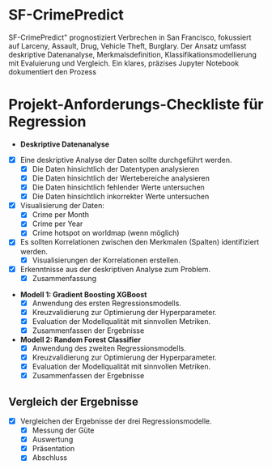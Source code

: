 # SF-CrimePredict
SF-CrimePredict" prognostiziert Verbrechen in San Francisco, fokussiert auf Larceny, Assault, Drug, Vehicle Theft, Burglary. Der Ansatz umfasst deskriptive Datenanalyse, Merkmalsdefinition, Klassifikationsmodellierung mit Evaluierung und Vergleich. Ein klares, präzises Jupyter Notebook dokumentiert den Prozess
# Projekt-Anforderungs-Checkliste für Regression
* **Deskriptive Datenanalyse**
 - [x] Eine deskriptive Analyse der Daten sollte durchgeführt werden.
   - [x] Die Daten hinsichtlich der Datentypen analysieren
   - [x] Die Daten hinsichtlich der Wertebereiche analysieren
   - [x] Die Daten hinsichtlich fehlender Werte untersuchen
   - [x] Die Daten hinsichtlich inkorrekter Werte untersuchen
 - [x] Visualisierung der Daten:
   - [x] Crime per Month
   - [x] Crime per Year
   - [x] Crime hotspot on worldmap (wenn möglich)
 - [x] Es sollten Korrelationen zwischen den Merkmalen (Spalten) identifiziert werden.
   - [x] Visualisierungen der Korrelationen erstellen.
 - [x] Erkenntnisse aus der deskriptiven Analyse zum Problem.
   - [x] Zusammenfassung

  - **Modell 1: Gradient Boosting XGBoost**
    - [x] Anwendung des ersten Regressionsmodells.
    - [x] Kreuzvalidierung zur Optimierung der Hyperparameter.
    - [x] Evaluation der Modellqualität mit sinnvollen Metriken.
    - [x] Zusammenfassen der Ergebnisse
          
  - **Modell 2: Random Forest Classifier**
    - [x] Anwendung des zweiten Regressionsmodells.
    - [x] Kreuzvalidierung zur Optimierung der Hyperparameter.
    - [x] Evaluation der Modellqualität mit sinnvollen Metriken.
    - [x] Zusammenfassen der Ergebnisse

## Vergleich der Ergebnisse
- [x] Vergleichen der Ergebnisse der drei Regressionsmodelle.
  - [x] Messung der Güte
  - [x] Auswertung
  - [x] Präsentation
  - [x] Abschluss
